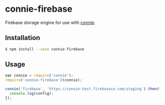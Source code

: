 # connie-firebase

Firebase storage engine for use with [connie](https://github.com/mattinsler/connie).

## Installation

```bash
$ npm install --save connie-firebase
```

## Usage

```javascript
var connie = require('connie');
require('connie-firebase')(connie);

connie('firebase', 'https://connie-test.firebaseio.com/staging').then(function(config) {
  console.log(config);
});
```
